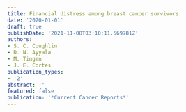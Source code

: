 ```yaml
---
title: Financial distress among breast cancer survivors
date: '2020-01-01'
draft: true
publishDate: '2021-11-08T03:10:11.569781Z'
authors:
- S. C. Coughlin
- D. N. Ayyala
- M. Tingen
- J. E. Cortes
publication_types:
- '2'
abstract: ''
featured: false
publication: '*Current Cancer Reports*'
---
```


